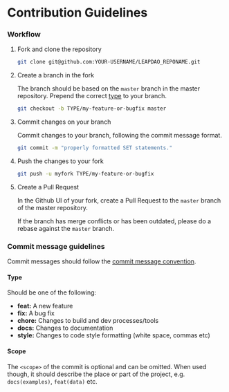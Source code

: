 # Contribution Guidelines


### Workflow

1. Fork and clone the repository
    ```sh
    git clone git@github.com:YOUR-USERNAME/LEAPDAO_REPONAME.git
    ```

1. Create a branch in the fork
    
    The branch should be based on the `master` branch in the master repository. Prepend the correct [type](#type) to your branch.

    ```sh
    git checkout -b TYPE/my-feature-or-bugfix master
    ```

1. Commit changes on your branch

    Commit changes to your branch, following the commit message format.

    ```sh
    git commit -m "properly formatted SET statements."
    ```

1. Push the changes to your fork

    ```sh
    git push -u myfork TYPE/my-feature-or-bugfix
    ```

1. Create a Pull Request

    In the Github UI of your fork, create a Pull Request to the `master` branch of the master repository.

    If the branch has merge conflicts or has been outdated, please do a rebase against the `master` branch.


### <a name="commit"></a> Commit message guidelines

Commit messages should follow the [commit message convention](https://conventionalcommits.org/).

#### <a name="type"></a> Type

Should be one of the following:

- **feat:** A new feature
- **fix:** A bug fix
- **chore:** Changes to build and dev processes/tools
- **docs:** Changes to documentation
- **style:** Changes to code style formatting (white space, commas etc)

#### Scope

The `<scope>` of the commit is optional and can be omitted. When used though, it should describe the place or part of the project, e.g. `docs(examples)`, `feat(data)` etc.

